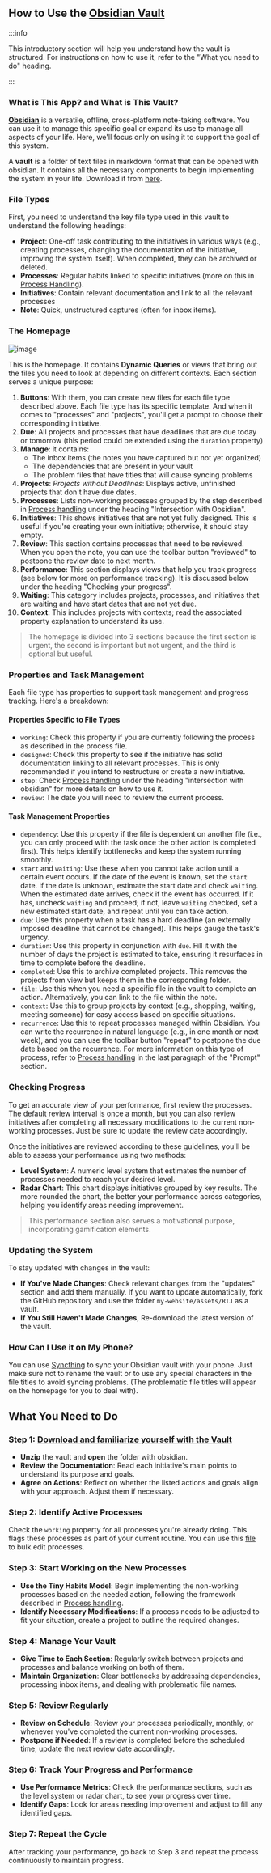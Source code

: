 ## How to Use the [Obsidian Vault](../../../assets/RTJ.zip)

:::info

This introductory section will help you understand how the vault is structured. For instructions on how to use it, refer to the "What you need to do" heading.

:::

### What is This App? and What is This Vault?

[**Obsidian**](https://obsidian.md/) is a versatile, offline, cross-platform note-taking software. You can use it to manage this specific goal or expand its use to manage all aspects of your life. Here, we'll focus only on using it to support the goal of this system.

A **vault** is a folder of text files in markdown format that can be opened with obsidian. It contains all the necessary components to begin implementing the system in your life. Download it from [here](../../../assets/RTJ.zip).

### File Types

First, you need to understand the key file type used in this vault to understand the following headings:

* **Project**: One-off task contributing to the initiatives in various ways (e.g., creating processes, changing the documentation of the initiative, improving the system itself). When completed, they can be archived or deleted.
* **Processes**: Regular habits linked to specific initiatives (more on this in [Process Handling](docs/sidebar1/Resources/Process%20handling.md)).
* **Initiatives**: Contain relevant documentation and link to all the relevant processes
* **Note**: Quick, unstructured captures (often for inbox items).

### The Homepage

![image](../../../assets/screenshot.png)

This is the homepage. It contains **Dynamic Queries** or views that bring out the files you need to look at depending on different contexts. Each section serves a unique purpose:

1. **Buttons**: With them, you can create new files for each file type described above. Each file type has its specific template. And when it comes to "processes" and "projects", you'll get a prompt to choose their corresponding initiative.
2. **Due**: All projects and processes that have deadlines that are due today or tomorrow (this period could be extended using the `duration` property)
3. **Manage**: it contains:
	* The inbox items (the notes you have captured but not yet organized)
	* The dependencies that are present in your vault
	* The problem files that have titles that will cause syncing problems
4. **Projects**: _Projects without Deadlines_: Displays active, unfinished projects that don't have due dates.
5. **Processes**: Lists non-working processes grouped by the step described in [Process handling](docs/sidebar1/Resources/Process%20handling.md) under the heading "Intersection with Obsidian".
6. **Initiatives**: This shows initiatives that are not yet fully designed. This is useful if you're creating your own initiative; otherwise, it should stay empty.
7. **Review**: This section contains processes that need to be reviewed. When you open the note, you can use the toolbar button "reviewed" to postpone the review date to next month.
8. **Performance**: This section displays views that help you track progress (see below for more on performance tracking). It is discussed below under the heading "Checking your progress".
9. **Waiting**: This category includes projects, processes, and initiatives that are waiting and have start dates that are not yet due.
10. **Context**: This includes projects with contexts; read the associated property explanation to understand its use.

> The homepage is divided into 3 sections because the first section is urgent, the second is important but not urgent, and the third is optional but useful.

### Properties and Task Management

Each file type has properties to support task management and progress tracking. Here's a breakdown:

#### Properties Specific to File Types

* `working`: Check this property if you are currently following the process as described in the process file.
* `designed`: Check this property to see if the initiative has solid documentation linking to all relevant processes. This is only recommended if you intend to restructure or create a new initiative.
* `step`: Check [Process handling](docs/sidebar1/Resources/Process%20handling.md) under the heading "intersection with obsidian" for more details on how to use it.
* `review`: The date you will need to review the current process.

#### Task Management Properties

* `dependency`: Use this property if the file is dependent on another file (i.e., you can only proceed with the task once the other action is completed first). This helps identify bottlenecks and keep the system running smoothly.
* `start` and `waiting`: Use these when you cannot take action until a certain event occurs. If the date of the event is known, set the `start` date. If the date is unknown, estimate the start date and check `waiting`. When the estimated date arrives, check if the event has occurred. If it has, uncheck `waiting` and proceed; if not, leave `waiting` checked, set a new estimated start date, and repeat until you can take action.
* `due`: Use this property when a task has a hard deadline (an externally imposed deadline that cannot be changed). This helps gauge the task's urgency.
* `duration`: Use this property in conjunction with `due`. Fill it with the number of days the project is estimated to take, ensuring it resurfaces in time to complete before the deadline.
* `completed`: Use this to archive completed projects. This removes the projects from view but keeps them in the corresponding folder.
* `file`: Use this when you need a specific file in the vault to complete an action. Alternatively, you can link to the file within the note.
* `context`: Use this to group projects by context (e.g., shopping, waiting, meeting someone) for easy access based on specific situations.
* `recurrence`: Use this to repeat processes managed within Obsidian. You can write the recurrence in natural language (e.g., in one month or next week), and you can use the toolbar button "repeat" to postpone the due date based on the recurrence. For more information on this type of process, refer to [Process handling](docs/sidebar1/Resources/Process%20handling.md) in the last paragraph of the "Prompt" section.

### Checking Progress

To get an accurate view of your performance, first review the processes. The default review interval is once a month, but you can also review initiatives after completing all necessary modifications to the current non-working processes. Just be sure to update the review date accordingly.

Once the initiatives are reviewed according to these guidelines, you'll be able to assess your performance using two methods:

* **Level System**: A numeric level system that estimates the number of processes needed to reach your desired level.
* **Radar Chart**: This chart displays initiatives grouped by key results. The more rounded the chart, the better your performance across categories, helping you identify areas needing improvement.

> This performance section also serves a motivational purpose, incorporating gamification elements.

### Updating the System

To stay updated with changes in the vault:

* **If You've Made Changes**: Check relevant changes from the "updates" section and add them manually. If you want to update automatically, fork the GitHub repository and use the folder `my-website/assets/RTJ` as a vault.
* **If You Still Haven't Made Changes**, Re-download the latest version of the vault.

### How Can I Use it on My Phone?

You can use [Syncthing](https://syncthing.net/) to sync your Obsidian vault with your phone. Just make sure not to rename the vault or to use any special characters in the file titles to avoid syncing problems. (The problematic file titles will appear on the homepage for you to deal with).

## What You Need to Do

### Step 1: [Download and familiarize yourself with the Vault](../../../assets/RTJ.zip)

* **Unzip** the vault and **open** the folder with obsidian.
* **Review the Documentation**: Read each initiative's main points to understand its purpose and goals.
* **Agree on Actions**: Reflect on whether the listed actions and goals align with your approach. Adjust them if necessary.

### Step 2: Identify Active Processes

Check the `working` property for all processes you're already doing. This flags these processes as part of your current routine. You can use this [file](docs/sidebar1/Resources/Bulk%20editing%20processes.md) to bulk edit processes.

### Step 3: Start Working on the New Processes

* **Use the Tiny Habits Model**: Begin implementing the non-working processes based on the needed action, following the framework described in [Process handling](docs/sidebar1/Resources/Process%20handling.md).
* **Identify Necessary Modifications**: If a process needs to be adjusted to fit your situation, create a project to outline the required changes.

### Step 4: Manage Your Vault

* **Give Time to Each Section**: Regularly switch between projects and processes and balance working on both of them.
* **Maintain Organization**: Clear bottlenecks by addressing dependencies, processing inbox items, and dealing with problematic file names.

### Step 5: Review Regularly

* **Review on Schedule**: Review your processes periodically, monthly, or whenever you've completed the current non-working processes.
* **Postpone if Needed**: If a review is completed before the scheduled time, update the next review date accordingly.

### Step 6: Track Your Progress and Performance

* **Use Performance Metrics**: Check the performance sections, such as the level system or radar chart, to see your progress over time.
* **Identify Gaps**: Look for areas needing improvement and adjust to fill any identified gaps.

### Step 7: Repeat the Cycle

After tracking your performance, go back to Step 3 and repeat the process continuously to maintain progress.
